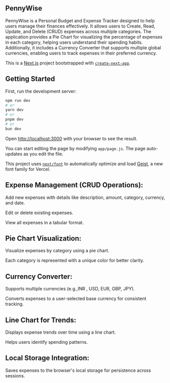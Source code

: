 ## PennyWise

PennyWise is a Personal Budget and Expense Tracker designed to help users manage their finances effectively. It allows users to Create, Read, Update, and Delete (CRUD) expenses across multiple categories. The application provides a Pie Chart for visualizing the percentage of expenses in each category, helping users understand their spending habits. Additionally, it includes a Currency Converter that supports multiple global currencies, enabling users to track expenses in their preferred currency.


This is a [Next.js](https://nextjs.org) project bootstrapped with [`create-next-app`](https://github.com/vercel/next.js/tree/canary/packages/create-next-app).

## Getting Started

First, run the development server:

```bash
npm run dev
# or
yarn dev
# or
pnpm dev
# or
bun dev
```

Open [http://localhost:3000](http://localhost:3000) with your browser to see the result.

You can start editing the page by modifying `app/page.js`. The page auto-updates as you edit the file.

This project uses [`next/font`](https://nextjs.org/docs/app/building-your-application/optimizing/fonts) to automatically optimize and load [Geist](https://vercel.com/font), a new font family for Vercel.


## Expense Management (CRUD Operations):

Add new expenses with details like description, amount, category, currency, and date.

Edit or delete existing expenses.

View all expenses in a tabular format.

## Pie Chart Visualization:

Visualize expenses by category using a pie chart.

Each category is represented with a unique color for better clarity.

## Currency Converter:

Supports multiple currencies (e.g.,INR , USD, EUR, GBP, JPY).

Converts expenses to a user-selected base currency for consistent tracking.

## Line Chart for Trends:

Displays expense trends over time using a line chart.

Helps users identify spending patterns.

## Local Storage Integration:

Saves expenses to the browser's local storage for persistence across sessions.
